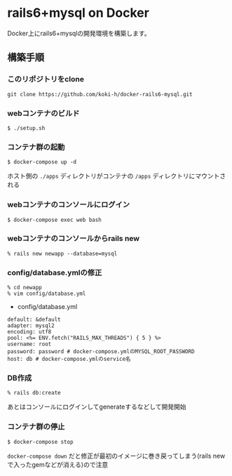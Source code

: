 # rails6+mysql on Docker
Docker上にrails6+mysqlの開発環境を構築します。

## 構築手順
### このリポジトリをclone

```
git clone https://github.com/koki-h/docker-rails6-mysql.git
```

### webコンテナのビルド

```
$ ./setup.sh
```

### コンテナ群の起動

```
$ docker-compose up -d
```
ホスト側の `./apps` ディレクトリがコンテナの `/apps` ディレクトリにマウントされる

### webコンテナのコンソールにログイン

```
$ docker-compose exec web bash
```

### webコンテナのコンソールからrails new

```
% rails new newapp --database=mysql
```

### config/database.ymlの修正
```
% cd newapp
% vim config/database.yml
```

- config/database.yml
```
default: &default
adapter: mysql2
encoding: utf8
pool: <%= ENV.fetch("RAILS_MAX_THREADS") { 5 } %>
username: root
password: password # docker-compose.ymlのMYSQL_ROOT_PASSWORD
host: db # docker-compose.ymlのservice名
```

### DB作成
```
% rails db:create
```

あとはコンソールにログインしてgenerateするなどして開発開始

### コンテナ群の停止
```
$ docker-compose stop
```
`docker-compose down` だと修正が最初のイメージに巻き戻ってしまう(rails newで入ったgemなどが消える)ので注意


